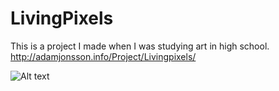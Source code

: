 # LivingPixels
This is a project I made when I was studying art in high school.
http://adamjonsson.info/Project/Livingpixels/

![Alt text](Other/previewImages/image_1.jpg?raw=true "Image 1")
